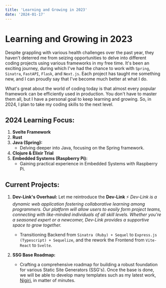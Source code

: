 ```yaml
---
title: 'Learning and Growing in 2023'
date: '2024-01-17'
---
```


# Learning and Growing in 2023

Despite grappling with various health challenges over the past year, they haven't deterred me from seizing opportunities to delve into different coding projects using various frameworks in my free time. It's been an exciting journey, during which I've had the chance to work with `Spring`, `Sinatra`, `FastAPI`, `Flask`, and `Next.js`. Each project has taught me something new, and I can proudly say that I've become much better at what I do.

What's great about the world of coding today is that almost every popular framework can be efficiently used in production. You don't have to master them all, but I have a personal goal to keep learning and growing. So, in 2024, I plan to take my coding skills to the next level.

## 2024 Learning Focus:

1.  **Svelte Framework**
2.  **Rust**
3.  **Java (Spring):**
    - Delving deeper into Java, focusing on the Spring framework.
4.  **Clojure & Elixir Trial**
5.  **Embedded Systems (Raspberry Pi):**
    - Gaining practical experience in Embedded Systems with Raspberry Pi.

## Current Projects:

1.  **Dev-Link's Overhaul:**
    Let me reintroduce the **Dev-Link** ⚡
    _Dev-Link is a dynamic web application fostering collaborative learning among programmers. Our platform will allow users to easily form project teams, connecting with like-minded individuals of all skill levels. Whether you're a seasoned expert or a newcomer, Dev-Link provides a supportive space to grow together._

    - Transitioning Backend from `Sinatra (Ruby) + Sequel` to `Express.js (Typescript) + Sequelize`, and the rework the Frontend from `Vite-React` to `Svelte`.

2.  **SSG Base Roadmap:**
    - Crafting a comprehensive roadmap for building a robust foundation for various Static Site Generators (SSG's). Once the base is done, we will be able to develop many templates such as my latest work, [Nigiri](https://github.com/devnyxie/nigiri), in matter of minutes.
